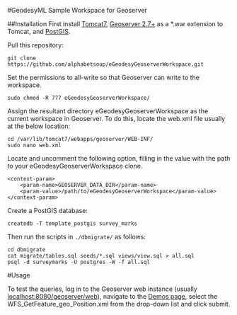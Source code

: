 #GeodesyML Sample Workspace for Geoserver

##Installation
First install [Tomcat7](http://tomcat.apache.org/), [Geoserver 2.7+](http://geoserver.org/) as a *.war extension to Tomcat, and [PostGIS](http://postgis.net/install/).

Pull this repository:

    git clone https://github.com/alphabetsoup/eGeodesyGeoserverWorkspace.git

Set the permissions to all-write so that Geoserver can write to the workspace.

    sudo chmod -R 777 eGeodesyGeoserverWorkspace/

Assign the resultant directory eGeodesyGeoserverWorkspace as the current workspace in Geoserver. To do this, locate the web.xml file usually at the below location:

    cd /var/lib/tomcat7/webapps/geoserver/WEB-INF/
    sudo nano web.xml 

Locate and uncomment the following option, filling in the value with the path to your eGeodesyGeoserverWorkspace clone.

    <context-param>
        <param-name>GEOSERVER_DATA_DIR</param-name>
        <param-value>/path/to/eGeodesyGeoserverWorkspace</param-value>
    </context-param>

Create a PostGIS database:

    createdb -T template_postgis survey_marks

Then run the scripts in `./dbmigrate/` as follows:

    cd dbmigrate
    cat migrate/tables.sql seeds/*.sql views/view.sql > all.sql
    psql -d surveymarks -U postgres -W -f all.sql

#Usage

To test the queries, log in to the Geoserver web instance (usually [localhost:8080/geoserver/web](http://localhost:8080/geoserver/web)), navigate to the [Demos page](http://localhost:8080/geoserver/web/?wicket:bookmarkablePage=:org.geoserver.web.demo.DemoRequestsPage), select the WFS_GetFeature_geo_Position.xml from the drop-down list and click submit.
